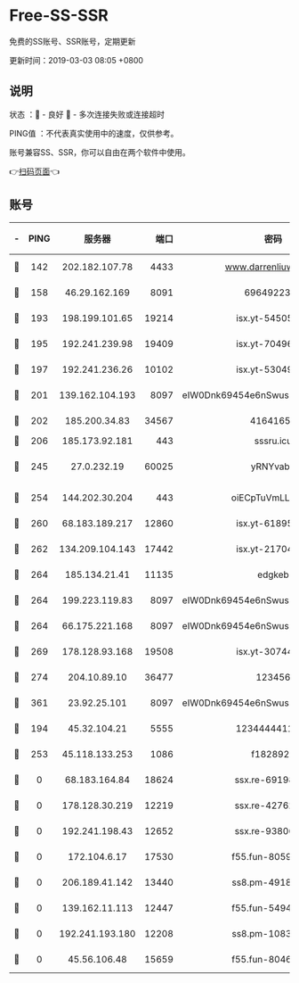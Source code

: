 # Free-SS-SSR

免费的SS账号、SSR账号，定期更新

更新时间：2019-03-03 08:05 +0800

## 说明

状态     ：🙂 - 良好 🙁 - 多次连接失败或连接超时

PING值   ：不代表真实使用中的速度，仅供参考。

账号兼容SS、SSR，你可以自由在两个软件中使用。

👉[扫码页面](https://liesauer.github.io/free-ss-ssr.github.io/)👈

## 账号

|-|PING|服务器|端口|密码|加密方式|区域|
|:----:|:----:|:-----:|-----:|:----:|:----:|:----:|
|🙂|142|202.182.107.78|4433|www.darrenliuwei.com|aes-256-cfb|JP|
|🙂|158|46.29.162.169|8091|6964922356|aes-256-cfb|RU|
|🙂|193|198.199.101.65|19214|isx.yt-54505291|aes-256-cfb|US|
|🙂|195|192.241.239.98|19409|isx.yt-70496605|aes-256-cfb|US|
|🙂|197|192.241.236.26|10102|isx.yt-53049837|aes-256-cfb|US|
|🙂|201|139.162.104.193|8097|eIW0Dnk69454e6nSwuspv9DmS201tQ0D|aes-256-cfb|JP|
|🙂|202|185.200.34.83|34567|41641651|aes-256-cfb|US|
|🙂|206|185.173.92.181|443|sssru.icu|rc4-md5|RU|
|🙂|245|27.0.232.19|60025|yRNYvabB|xchacha20-ietf-poly1305|HK|
|🙂|254|144.202.30.204|443|oiECpTuVmLLxk4Ts|aes-256-cfb|US|
|🙂|260|68.183.189.217|12860|isx.yt-61895505|aes-256-cfb|SG|
|🙂|262|134.209.104.143|17442|isx.yt-21704008|aes-256-cfb|SG|
|🙂|264|185.134.21.41|11135|edgkeb|aes-256-cfb|GB|
|🙂|264|199.223.119.83|8097|eIW0Dnk69454e6nSwuspv9DmS201tQ0D|aes-256-cfb|US|
|🙂|264|66.175.221.168|8097|eIW0Dnk69454e6nSwuspv9DmS201tQ0D|aes-256-cfb|US|
|🙂|269|178.128.93.168|19508|isx.yt-30744692|aes-256-cfb|SG|
|🙂|274|204.10.89.10|36477|123456|aes-256-cfb|US|
|🙂|361|23.92.25.101|8097|eIW0Dnk69454e6nSwuspv9DmS201tQ0D|aes-256-cfb|US|
|🙂|194|45.32.104.21|5555|1234444411111|aes-256-cfb|SG|
|🙂|253|45.118.133.253|1086|f1828920|aes-256-cfb|SG|
|🙁|0|68.183.164.84|18624|ssx.re-69198876|aes-256-cfb|US|
|🙁|0|178.128.30.219|12219|ssx.re-42762203|aes-256-cfb|SG|
|🙁|0|192.241.198.43|12652|ssx.re-93806921|aes-256-cfb|US|
|🙁|0|172.104.6.17|17530|f55.fun-80599240|aes-256-cfb|US|
|🙁|0|206.189.41.142|13440|ss8.pm-49181075|aes-256-cfb|SG|
|🙁|0|139.162.11.113|12447|f55.fun-54942636|aes-256-cfb|SG|
|🙁|0|192.241.193.180|12208|ss8.pm-10835371|aes-256-cfb|US|
|🙁|0|45.56.106.48|15659|f55.fun-80465528|aes-256-cfb|US|
